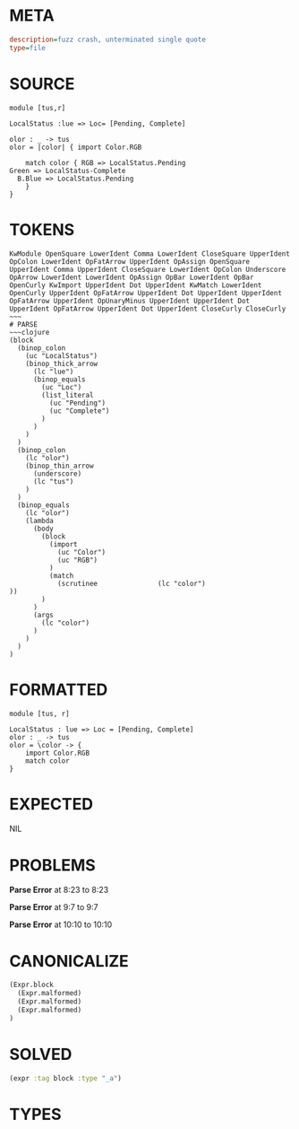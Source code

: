 # META
~~~ini
description=fuzz crash, unterminated single quote
type=file
~~~
# SOURCE
~~~roc
module [tus,r]

LocalStatus :lue => Loc= [Pending, Complete]

olor : _ -> tus
olor = |color| { import Color.RGB

    match color { RGB => LocalStatus.Pending
Green => LocalStatus-Complete
  B.Blue => LocalStatus.Pending
    }
}
~~~
# TOKENS
~~~text
KwModule OpenSquare LowerIdent Comma LowerIdent CloseSquare UpperIdent OpColon LowerIdent OpFatArrow UpperIdent OpAssign OpenSquare UpperIdent Comma UpperIdent CloseSquare LowerIdent OpColon Underscore OpArrow LowerIdent LowerIdent OpAssign OpBar LowerIdent OpBar OpenCurly KwImport UpperIdent Dot UpperIdent KwMatch LowerIdent OpenCurly UpperIdent OpFatArrow UpperIdent Dot UpperIdent UpperIdent OpFatArrow UpperIdent OpUnaryMinus UpperIdent UpperIdent Dot UpperIdent OpFatArrow UpperIdent Dot UpperIdent CloseCurly CloseCurly ~~~
# PARSE
~~~clojure
(block
  (binop_colon
    (uc "LocalStatus")
    (binop_thick_arrow
      (lc "lue")
      (binop_equals
        (uc "Loc")
        (list_literal
          (uc "Pending")
          (uc "Complete")
        )
      )
    )
  )
  (binop_colon
    (lc "olor")
    (binop_thin_arrow
      (underscore)
      (lc "tus")
    )
  )
  (binop_equals
    (lc "olor")
    (lambda
      (body
        (block
          (import
            (uc "Color")
            (uc "RGB")
          )
          (match
            (scrutinee               (lc "color")
))
        )
      )
      (args
        (lc "color")
      )
    )
  )
)
~~~
# FORMATTED
~~~roc
module [tus, r]

LocalStatus : lue => Loc = [Pending, Complete]
olor : _ -> tus
olor = \color -> {
	import Color.RGB
	match color
}
~~~
# EXPECTED
NIL
# PROBLEMS
**Parse Error**
at 8:23 to 8:23

**Parse Error**
at 9:7 to 9:7

**Parse Error**
at 10:10 to 10:10

# CANONICALIZE
~~~clojure
(Expr.block
  (Expr.malformed)
  (Expr.malformed)
  (Expr.malformed)
)
~~~
# SOLVED
~~~clojure
(expr :tag block :type "_a")
~~~
# TYPES
~~~roc
~~~

